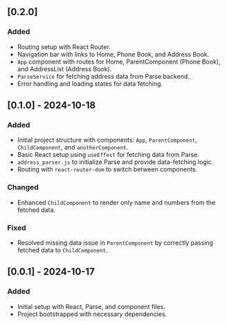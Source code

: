 ## [0.2.0]
### Added
- Routing setup with React Router.
- Navigation bar with links to Home, Phone Book, and Address Book.
- `App` component with routes for Home, ParentComponent (Phone Book), and AddressList (Address Book).
- `ParseService` for fetching address data from Parse backend.
- Error handling and loading states for data fetching.

## [0.1.0] - 2024-10-18
### Added
- Initial project structure with components: `App`, `ParentComponent`, `ChildComponent`, and `anotherComponent`.
- Basic React setup using `useEffect` for fetching data from Parse.
- `address_parser.js` to initialize Parse and provide data-fetching logic.
- Routing with `react-router-dom` to switch between components.

### Changed
- Enhanced `ChildComponent` to render only name and numbers from the fetched data.

### Fixed
- Resolved missing data issue in `ParentComponent` by correctly passing fetched data to `ChildComponent`.

## [0.0.1] - 2024-10-17
### Added
- Initial setup with React, Parse, and component files.
- Project bootstrapped with necessary dependencies.
